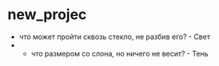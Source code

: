 # new_projec
- что может пройти сквозь стекло, не разбив его? - Свет
- - что размером со слона, но ничего не весит? - Тень
